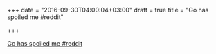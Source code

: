 +++
date = "2016-09-30T04:00:04+03:00"
draft = true
title = "Go has spoiled me  #reddit"

+++

<p><a href="https://t.co/JVw3VKcOtu">Go has spoiled me  #reddit</a></p>
